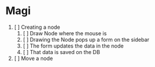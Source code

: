 # Magi

1. [ ] Creating a node
   1. [ ] Draw Node where the mouse is
   1. [ ] Drawing the Node pops up a form on the sidebar
   1. [ ] The form updates the data in the node
   1. [ ] That data is saved on the DB
1. [ ] Move a node
